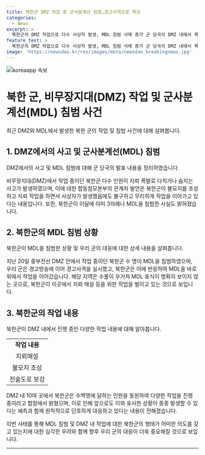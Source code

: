 ```yaml
---
title: 북한군 DMZ 작업 중 군사분계선 침범…경고사격으로 북상
categories:
  - News
excerpt: >
  북한군의 DMZ 작업으로 다수 사상자 발생, MDL 침범 사례 증가 군 당국이 DMZ 내에서 북한군의 작업으로 다수의 지뢰 폭발 사고가 발생하고 북한군이 MDL을 침범하는 사례가 늘어나고 있다고 18일 밝혔다. 북한군은 DMZ 내 다양한 작업을 진행 중이라며 이에 관여 군이 단호한 대응이 필요하다고 전했다. MDL을 침범한 사건은 이번이 3번째로, 수풀이 우거진 지역에서 작업 중인 북한군의 불모지 조성 및 지뢰 작업이 당국에 의한 침범으로 보인다고 전했다.
feature_text: >
  북한군의 DMZ 작업으로 다수 사상자 발생, MDL 침범 사례 증가 군 당국이 DMZ 내에서 북한군의 작업으로 다수의 지뢰 폭발 사고가 발생하고 북한군이 MDL을 침범하는 사례가 늘어나고 있다고 18일 밝혔다. 북한군은 DMZ 내 다양한 작업을 진행 중이라며 이에 관여 군이 단호한 대응이 필요하다고 전했다. MDL을 침범한 사건은 이번이 3번째로, 수풀이 우거진 지역에서 작업 중인 북한군의 불모지 조성 및 지뢰 작업이 당국에 의한 침범으로 보인다고 전했다.
image: 'https://newsdao.kr/res/images/meta/newsdao_breakingnews.jpg'
---
```


<p><img src="https://newsdao.kr/res/images/meta/newsdao_breakingnews.jpg" alt="koreaapp 속보" /></p>

<h1 data-ke-size="size24">북한 군, 비무장지대(DMZ) 작업 및 군사분계선(MDL) 침범 사건</h1>

<p data-ke-size="size16">최근 DMZ와 MDL에서 발생한 북한 군의 작업 및 침범 사건에 대해 살펴봅니다.</p>

<h2 data-ke-size="size26">1. DMZ에서의 사고 및 군사분계선(MDL) 침범</h2>

<p data-ke-size="size16">DMZ에서의 사고 및 MDL 침범에 대해 군 당국의 발표 내용을 정리하였습니다.</p>

<p data-ke-size="size16">비무장지대(DMZ)에서 작업 중이던 북한군 다수 인원이 지뢰 폭발로 다치거나 숨지는 사고가 발생하였으며, 이에 대한 합동참모본부의 관계자 발언은 북한군이 불모지를 조성하고 지뢰 작업을 하면서 사상자가 발생했음에도 불구하고 무리하게 작업을 이어가고 있다는 내용입니다. 또한, 북한군이 이달에 이미 3차례나 MDL을 침범한 사실도 밝혀졌습니다.</p>

<h2 data-ke-size="size26">2. 북한군의 MDL 침범 상황</h2>

<p data-ke-size="size16">북한군이 MDL을 침범한 상황 및 우리 군의 대응에 대한 상세 내용을 살펴봅니다.</p>

<p data-ke-size="size16">지난 20일 중부전선 DMZ 안에서 작업 중이던 북한군 수 명이 MDL을 침범하였으며, 우리 군은 경고방송에 이어 경고사격을 실시했고, 북한군은 이에 반응하여 MDL을 바로 위에서 작업을 이어갔습니다. 해당 지역은 수풀이 우거져 MDL 표식이 명확히 보이지 않는 곳으로, 북한군이 이곳에서 지뢰 매설 등을 위한 작업을 벌이고 있는 것으로 보입니다.</p>

<h2 data-ke-size="size26">3. 북한군의 작업 내용</h2>

<p data-ke-size="size16">북한군이 DMZ 내에서 진행 중인 다양한 작업 내용에 대해 알아봅니다.</p>

<table>
    <tbody>
        <tr>
            <td style="text-align: center; height: 17px;"><b>작업 내용</b></td>
        </tr>
        <tr>
            <td style="text-align: center; height: 17px;">지뢰매설</td>
        </tr>
        <tr>
            <td style="text-align: center; height: 17px;">불모지 조성</td>
        </tr>
        <tr>
            <td style="text-align: center; height: 17px;">전술도로 보강</td>
        </tr>
    </tbody>
</table>

<p data-ke-size="size16">DMZ 내 10여 곳에서 북한군은 수백명에 달하는 인원을 동원하여 다양한 작업을 진행 중이라고 합참에서 밝혔으며, 이로 인해 앞으로도 이와 유사한 상황이 종종 발생할 수 있다는 예측과 함께 원칙적으로 단호하게 대응하고 있다는 내용이 전해졌습니다.</p>

<p data-ke-size="size16">이번 사태를 통해 MDL 침범 및 DMZ 내 작업에 대한 북한군의 행태가 어떠한 의도를 갖고 있는지에 대한 심각한 우려와 함께 향후 우리 군의 대응이 더욱 중요해질 것으로 보입니다.</p>

<hr>

<p data-ke-size="size16">&nbsp;</p>

